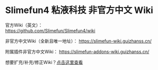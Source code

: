 # Slimefun4 粘液科技 非官方中文 Wiki

官方Wiki（英文）：  
https://github.com/Slimefun/Slimefun4/wiki

非官方中文Wiki（全新且唯一地址）：
https://slimefun-wiki.guizhanss.cn/

附属插件非官方中文Wiki：
https://slimefun-addons-wiki.guizhanss.cn/

想要扩充/补充/修正Wiki？[点击这里查看](https://slimefun-wiki.guizhanss.cn/Expanding-the-Wiki)
